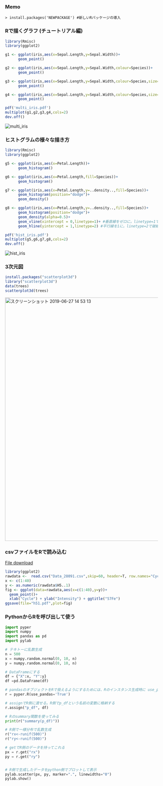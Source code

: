 ### Memo
```
> install.packages('NEWPACKAGE') #新しいRパッケージの導入
```

### Rで描くグラフ (チュートリアル編)
```R:test1.R
library(Rmisc)
library(ggplot2)

g1 <- ggplot(iris,aes(x=Sepal.Length,y=Sepal.Width))+
      geom_point()

g2 <- ggplot(iris,aes(x=Sepal.Length,y=Sepal.Width,colour=Species))+
      geom_point()

g3 <- ggplot(iris,aes(x=Sepal.Length,y=Sepal.Width,colour=Species,size=Petal.Width))+
      geom_point()

g4 <- ggplot(iris,aes(x=Sepal.Length,y=Sepal.Width,colour=Species,size=Petal.Width,shape=Species))+
      geom_point()

pdf('multi_iris.pdf')
multiplot(g1,g2,g3,g4,cols=2)
dev.off()
```
![multi_iris](https://user-images.githubusercontent.com/7247018/60234794-8b610b80-98e0-11e9-9e29-c727d7a9eb0c.png)


### ヒストグラムの様々な描き方
```R:test2.R
library(Rmisc)
library(ggplot2)

g5 <- ggplot(iris,aes(x=Petal.Length))+
      geom_histogram()

g6 <- ggplot(iris,aes(x=Petal.Length,fill=Species))+
      geom_histogram()

g7 <- ggplot(iris,aes(x=Petal.Length,y=..density..,fill=Species))+
      geom_histogram(position="dodge")+
      geom_density()

g8 <- ggplot(iris,aes(x=Petal.Length,y=..density..,fill=Species))+
      geom_histogram(position="dodge")+
      geom_density(alpha=0.5)+
      geom_vline(xintercept = 0,linetype=1)+ #垂直線をゼロに。linetype=1で実線
      geom_hline(yintercept = 1,linetype=2) #平行線を1に。linetype=2で破線

pdf('hist_iris.pdf')
multiplot(g5,g6,g7,g8,cols=2)
dev.off()
```
![hist_iris](https://user-images.githubusercontent.com/7247018/60234824-a3388f80-98e0-11e9-89b7-2e4175ab34ac.png)

### 3次元図
```R:test3.R
install.packages("scatterplot3d")
library("scatterplot3d")
data(trees)
scatterplot3d(trees)
```
<img width="800" alt="スクリーンショット 2019-06-27 14 53 13" src="https://user-images.githubusercontent.com/7247018/60240252-54dcbe00-98eb-11e9-8f0e-d8981fccb98f.png">


### csvファイルをRで読み込む
[File download](https://www.dropbox.com/s/tqrtvaumgn3amnt/Data_28091.csv?dl=0)
```R:nu2.R
library(ggplot2)
rawdata <-  read.csv("Data_28091.csv",skip=60, header=T, row.names="Cycle")
x <- c(1:40)
y <- as.numeric(rawdata$H5..1)
fig <- ggplot(data=rawdata,aes(x=c(1:40),y=y))+
  geom_point()+
  xlab("Cycle") + ylab("Intensity") + ggtitle("57Fe")
ggsave(file="h51.pdf",plot=fig)

```

### PythonからRを呼び出して使う
```python:test.py
import pyper
import numpy
import pandas as pd
import pylab

# テキトーに乱数生成
n = 500
x = numpy.random.normal(0, 10, n)
y = numpy.random.normal(0, 10, n)

# DataFrameにする
df = {"X":x, "Y":y}
df =pd.DataFrame(df)

# pandasのオブジェクトをRで扱えるようにするためには、Rのインスタンス生成時に use_pandas='True'とすればよい
r = pyper.R(use_pandas='True')

# assignでR側に渡せる。R側でp_dfという名前の変数に格納する
r.assign("p_df", df)

# Rのsummary関数を使ってみる
print(r("summary(p_df)"))

# R側で一様分布で乱数生成
r("rx<-runif(500)")
r("ry<-runif(500)")

# getでR側のデータを持ってこれる
px = r.get("rx")
py = r.get("ry")


# R側で生成したデータをpython側でプロットして表示
pylab.scatter(px, py, marker=".", linewidths="0")
pylab.show()

```
